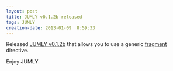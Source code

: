 ```yaml
---
layout: post
title: JUMLY v0.1.2b released
tags: JUMLY
creation-date: 2013-01-09  8:59:33
---
```

Released [JUMLY v0.1.2b](http://jumly.herokuapp.com) that allows you
to use a generic [fragment](http://jumly.herokuapp.com/reference#_fragment) directive.

Enjoy JUMLY.
